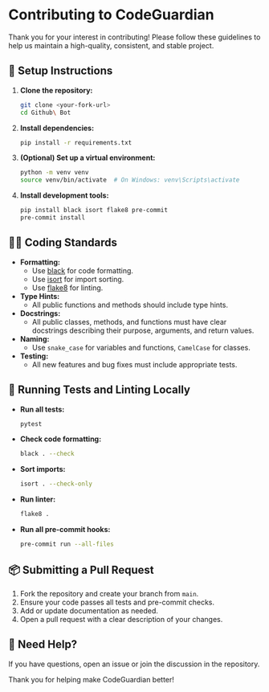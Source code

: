 # Contributing to CodeGuardian

Thank you for your interest in contributing! Please follow these guidelines to help us maintain a high-quality, consistent, and stable project.

## 🚀 Setup Instructions

1. **Clone the repository:**
   ```sh
   git clone <your-fork-url>
   cd Github\ Bot
   ```
2. **Install dependencies:**
   ```sh
   pip install -r requirements.txt
   ```
3. **(Optional) Set up a virtual environment:**
   ```sh
   python -m venv venv
   source venv/bin/activate  # On Windows: venv\Scripts\activate
   ```
4. **Install development tools:**
   ```sh
   pip install black isort flake8 pre-commit
   pre-commit install
   ```

## 🧑‍💻 Coding Standards

- **Formatting:**
  - Use [black](https://black.readthedocs.io/) for code formatting.
  - Use [isort](https://pycqa.github.io/isort/) for import sorting.
  - Use [flake8](https://flake8.pycqa.org/) for linting.
- **Type Hints:**
  - All public functions and methods should include type hints.
- **Docstrings:**
  - All public classes, methods, and functions must have clear docstrings describing their purpose, arguments, and return values.
- **Naming:**
  - Use `snake_case` for variables and functions, `CamelCase` for classes.
- **Testing:**
  - All new features and bug fixes must include appropriate tests.

## 🧪 Running Tests and Linting Locally

- **Run all tests:**
  ```sh
  pytest
  ```
- **Check code formatting:**
  ```sh
  black . --check
  ```
- **Sort imports:**
  ```sh
  isort . --check-only
  ```
- **Run linter:**
  ```sh
  flake8 .
  ```
- **Run all pre-commit hooks:**
  ```sh
  pre-commit run --all-files
  ```

## 📦 Submitting a Pull Request

1. Fork the repository and create your branch from `main`.
2. Ensure your code passes all tests and pre-commit checks.
3. Add or update documentation as needed.
4. Open a pull request with a clear description of your changes.

## 💬 Need Help?
If you have questions, open an issue or join the discussion in the repository.

Thank you for helping make CodeGuardian better! 